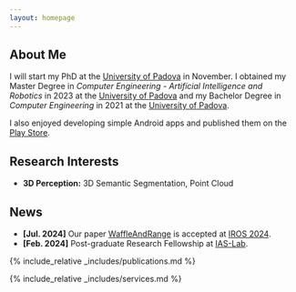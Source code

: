 ```yaml
---
layout: homepage
---
```


## About Me

I will start my PhD at the [University of Padova](https://phd.dei.unipd.it/) in November. I obtained my Master Degree in *Computer Engineering - Artificial Intelligence and Robotics* in 2023 at the [University of Padova](https://unipd.it/) and my Bachelor Degree in *Computer Engineering* in 2021 at the [University of Padova](https://www.unipd.it/).

I also enjoyed developing simple Android apps and published them on the [Play Store](https://play.google.com/store/apps/dev?id=9156799026580612705).

## Research Interests

- **3D Perception:** 3D Semantic Segmentation, Point Cloud
<!-- - **Deep Learning:** semantic segmentation, classification -->

## News

- **[Jul. 2024]** Our paper [WaffleAndRange](https://arxiv.org/pdf/2410.10510) is accepted at [IROS 2024](http://iros2024-abudhabi.org/).
- **[Feb. 2024]** Post-graduate Research Fellowship at [IAS-Lab](https://robotics.dei.unipd.it/).
<!-- - **[Feb. 2020]** We will host the ACM Multimedia Asia 2020 conference in Singapore! -->
<!-- - **[Sept. 2019]** Our paper about few-shot learning is accepted to NeurIPS 2019. -->
<!-- - **[Mar. 2019]** Our paper about few-shot learning is accepted to CVPR 2019. -->

{% include_relative _includes/publications.md %}

{% include_relative _includes/services.md %}
